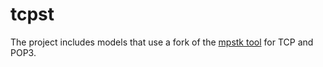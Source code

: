 # tcpst

The project includes models that use a fork of the [mpstk tool](https://github.com/Apolexian/mpstk) for TCP and POP3.

